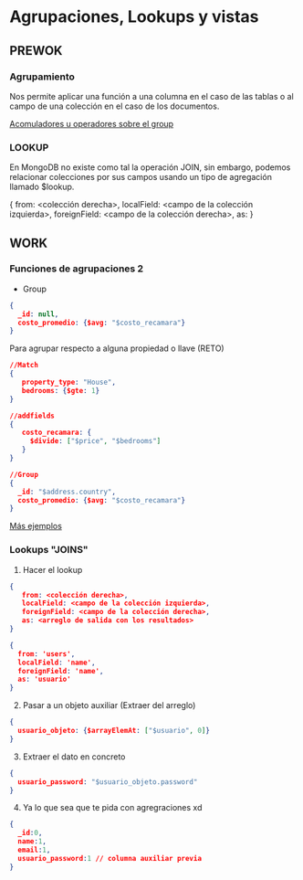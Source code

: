 # Agrupaciones, Lookups y vistas

## PREWOK

### Agrupamiento 

Nos permite aplicar una función a una columna en el caso de las tablas o al campo de una colección en el caso de los documentos. 

[Acomuladores u operadores sobre el group](https://docs.mongodb.com/manual/reference/operator/aggregation/group/)


### LOOKUP

En MongoDB no existe como tal la operación JOIN, sin embargo, podemos relacionar colecciones por sus campos usando un tipo de agregación llamado $lookup.

{
   from: <colección derecha>,
   localField: <campo de la colección izquierda>,
   foreignField: <campo de la colección derecha>,
   as: <arreglo de salida con los resultados>
}

## WORK 

### Funciones de agrupaciones 2 

- Group
```json 
{
  _id: null,
  costo_promedio: {$avg: "$costo_recamara"}
}
```

Para agrupar respecto a alguna propiedad o llave (RETO)


```json 
//Match
{
   property_type: "House",
   bedrooms: {$gte: 1}
}

//addfields
{
   costo_recamara: {
     $divide: ["$price", "$bedrooms"]
   }
}

//Group
{
  _id: "$address.country",
  costo_promedio: {$avg: "$costo_recamara"}
}
```

[Más ejemplos ](https://github.com/beduExpert/A1-Introduccion-a-Bases-de-Datos-Santander/blob/main/Sesion-06/Ejemplo-01/Readme.md)


### Lookups "JOINS"


1. Hacer el lookup

```json 
{
   from: <colección derecha>,
   localField: <campo de la colección izquierda>,
   foreignField: <campo de la colección derecha>,
   as: <arreglo de salida con los resultados>
}

{
  from: 'users',
  localField: 'name',
  foreignField: 'name',
  as: 'usuario'
}

```


2. Pasar a un objeto auxiliar (Extraer del arreglo)

```json 
{
  usuario_objeto: {$arrayElemAt: ["$usuario", 0]}
}
```


3. Extraer el dato en concreto

```json 
{
  usuario_password: "$usuario_objeto.password"
}
```

4. Ya lo que sea que te pida con agregraciones xd 

```json 
{
  _id:0,
  name:1,
  email:1,
  usuario_password:1 // columna auxiliar previa
}
```




